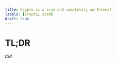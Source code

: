 ```yaml
---
title: Crypto is a scam and completely worthless!
labels: [crypto, scam]
draft: true
---
```


# TL;DR

_tbd_
